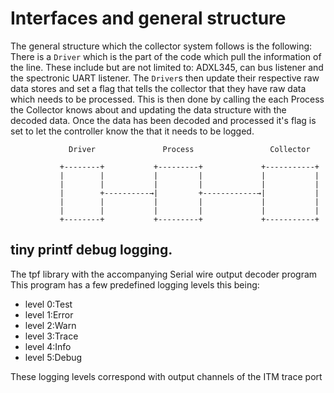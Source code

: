 # Interfaces and general structure

The general structure which the collector system follows is the following:
There is a `Driver` which is the part of the code which pull the information of the line.
These include but are not limited to: ADXL345, can bus listener and the spectronic UART listener.
The `Driver`s then update their respective raw data stores and set a flag that tells the collector that they have raw data which needs to be processed.
This is then done by calling the each Process the Collector knows about and updating the data structure with the decoded data.
Once the data has been decoded and processed it's flag is set to let the controller know the that it needs to be logged.

```
             Driver               Process                 Collector

           +--------+           +---------+             +-----------+
           |        |           |         |             |           |
           |        |           |         |             |           |
           |        +----------→|         +------------→|           |
           |        |           |         |             |           |
           |        |           |         |             |           |
           +--------+           +---------+             +-----------+

```

## tiny printf debug logging.

The tpf library with the accompanying Serial wire output decoder program
This program has a few predefined logging levels this being:

- level 0:Test
- level 1:Error
- level 2:Warn
- level 3:Trace
- level 4:Info
- level 5:Debug

These logging levels correspond with output channels of the ITM trace port
